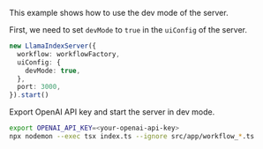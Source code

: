 This example shows how to use the dev mode of the server.

First, we need to set `devMode` to `true` in the `uiConfig` of the server.

```ts
new LlamaIndexServer({
  workflow: workflowFactory,
  uiConfig: {
    devMode: true,
  },
  port: 3000,
}).start()
```

Export OpenAI API key and start the server in dev mode.

```bash
export OPENAI_API_KEY=<your-openai-api-key>
npx nodemon --exec tsx index.ts --ignore src/app/workflow_*.ts
```
